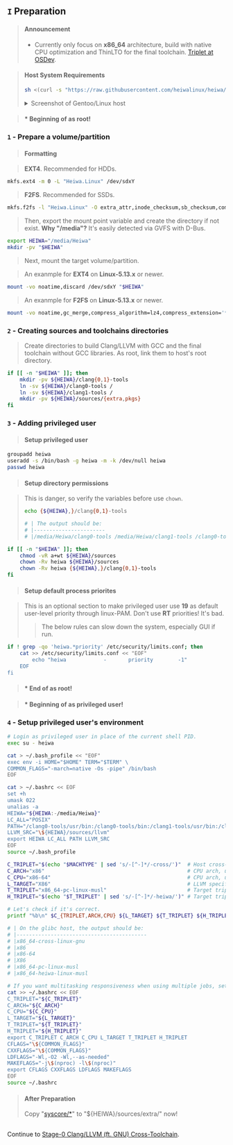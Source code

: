 ## `I` Preparation

> #### Announcement
> * Currently only focus on **x86_64** architecture, build with native CPU optimization and ThinLTO for the final toolchain. [Triplet at OSDev](https://wiki.osdev.org/Target_Triplet).

> #### Host System Requirements
> ```sh
> sh <(curl -s "https://raw.githubusercontent.com/heiwalinux/heiwa/main/version-check")
> ```
> <details>
> <summary>Screenshot of Gentoo/Linux host</summary>
> 
> <br>
> <p align="center"><img src="https://i.imgur.com/ZRNPehJ.png" alt=""/></p>
> 
> </details>

> #### * Beginning of as root!
### `1` - Prepare a volume/partition
> #### Formatting

> **EXT4**. Recommended for HDDs.
```bash
mkfs.ext4 -m 0 -L "Heiwa.Linux" /dev/sdxY
```
> **F2FS**. Recommended for SSDs.
```bash
mkfs.f2fs -l "Heiwa.Linux" -O extra_attr,inode_checksum,sb_checksum,compression,encrypt /dev/sdxY
```
> Then, export the mount point variable and create the directory if not exist. **Why "/media"?** It's easily detected via GVFS with D-Bus.
```bash
export HEIWA="/media/Heiwa"
mkdir -pv "$HEIWA"
```
> Next, mount the target volume/partition.

> An exanmple for **EXT4** on **Linux-5.13.x** or newer.
```bash
mount -vo noatime,discard /dev/sdxY "$HEIWA"
```
> An exanmple for **F2FS** on **Linux-5.13.x** or newer.
```bash
mount -vo noatime,gc_merge,compress_algorithm=lz4,compress_extension='*',compress_chksum,atgc /dev/sdxY "$HEIWA"
```

### `2` - Creating sources and toolchains directories
> Create directories to build Clang/LLVM with GCC and the final toolchain without GCC libraries. As root, link them to host's root directory.
```bash
if [[ -n "$HEIWA" ]]; then
    mkdir -pv ${HEIWA}/clang{0,1}-tools
    ln -sv ${HEIWA}/clang0-tools /
    ln -sv ${HEIWA}/clang1-tools /
    mkdir -pv ${HEIWA}/sources/{extra,pkgs}
fi
```

### `3` - Adding privileged user
> #### Setup privileged user
```bash
groupadd heiwa
useradd -s /bin/bash -g heiwa -m -k /dev/null heiwa
passwd heiwa
```
> #### Setup directory permissions

> This is danger, so verify the variables before use `chown`.
> ```bash
> echo {${HEIWA},}/clang{0,1}-tools
> 
> # | The output should be:
> # |-----------------------
> # |/media/Heiwa/clang0-tools /media/Heiwa/clang1-tools /clang0-tools /clang1-tools
> ```
```bash
if [[ -n "$HEIWA" ]]; then
    chmod -vR a+wt ${HEIWA}/sources
    chown -Rv heiwa ${HEIWA}/sources
    chown -Rv heiwa {${HEIWA},}/clang{0,1}-tools
fi
```
> #### Setup default process priorites

> This is an optional section to make privileged user use **19** as default user-level priority through linux-PAM. Don't use **RT** priorities! It's bad.
> > The below rules can slow down the system, especially GUI if run.
```bash
if ! grep -qo 'heiwa.*priority' /etc/security/limits.conf; then
    cat >> /etc/security/limits.conf << "EOF"
        echo "heiwa            -       priority        -1"
    EOF
fi
```
> #### * End of as root!

> #### * Beginning of as privileged user!
### `4` - Setup privileged user's environment
```bash
# Login as privileged user in place of the current shell PID.
exec su - heiwa
```
```bash
cat > ~/.bash_profile << "EOF"
exec env -i HOME="$HOME" TERM="$TERM" \
COMMON_FLAGS="-march=native -Os -pipe" /bin/bash
EOF
```
```bash
cat > ~/.bashrc << EOF
set +h
umask 022
unalias -a
HEIWA="${HEIWA:-/media/Heiwa}"
LC_ALL="POSIX"
PATH="/clang0-tools/usr/bin:/clang0-tools/bin:/clang1-tools/usr/bin:/clang1-tools/bin:/usr/bin:/bin"
LLVM_SRC="\${HEIWA}/sources/llvm"
export HEIWA LC_ALL PATH LLVM_SRC
EOF
source ~/.bash_profile
```
```bash
C_TRIPLET="$(echo "$MACHTYPE" | sed 's/-[^-]*/-cross/')"  # Host cross-triplet, to be used to build GCC toolchain.
C_ARCH="x86"                                              # CPU arch, used to build Linux API headers.
C_CPU="x86-64"                                            # CPU arch, used to build static GCC in cross-toolchain.
L_TARGET="X86"                                            # LLVM specific arch build target.
T_TRIPLET="x86_64-pc-linux-musl"                          # Target triplet for final toolchain.
H_TRIPLET="$(echo "$T_TRIPLET" | sed 's/-[^-]*/-heiwa/')" # Target triplet for cross-toolchain.

# Let's check if it's correct.
printf "%b\n" $C_{TRIPLET,ARCH,CPU} ${L_TARGET} ${T_TRIPLET} ${H_TRIPLET}

# | On the glibc host, the output should be:
# |------------------------------------------
# |x86_64-cross-linux-gnu
# |x86
# |x86-64
# |X86
# |x86_64-pc-linux-musl
# |x86_64-heiwa-linux-musl
```
```bash
# If you want multitasking responsiveness when using multiple jobs, set the load average to prevent slow down system.
cat >> ~/.bashrc << EOF
C_TRIPLET="${C_TRIPLET}"
C_ARCH="${C_ARCH}"
C_CPU="${C_CPU}"
L_TARGET="${L_TARGET}"
T_TRIPLET="${T_TRIPLET}"
H_TRIPLET="${H_TRIPLET}"
export C_TRIPLET C_ARCH C_CPU L_TARGET T_TRIPLET H_TRIPLET
CFLAGS="\${COMMON_FLAGS}"
CXXFLAGS="\${COMMON_FLAGS}"
LDFLAGS="-Wl,-O2 -Wl,--as-needed"
MAKEFLAGS="-j\$(nproc) -l\$(nproc)"
export CFLAGS CXXFLAGS LDFLAGS MAKEFLAGS
EOF
source ~/.bashrc
```

> #### After Preparation
> Copy "[syscore/*](./../../syscore/)" to "${HEIWA}/sources/extra/" now!

<h2></h2>

Continue to [Stage-0 Clang/LLVM (ft. GNU) Cross-Toolchain](./2-Stage0_Clang_LLVM.md).
